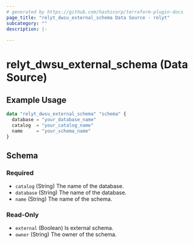 ```yaml
---
# generated by https://github.com/hashicorp/terraform-plugin-docs
page_title: "relyt_dwsu_external_schema Data Source - relyt"
subcategory: ""
description: |-
  
---
```


# relyt_dwsu_external_schema (Data Source)



## Example Usage

```terraform
data "relyt_dwsu_external_schema" "schema" {
  database = "your_database_name"
  catalog  = "your_catalog_name"
  name     = "your_schema_name"
}
```

<!-- schema generated by tfplugindocs -->
## Schema

### Required

- `catalog` (String) The name of the database.
- `database` (String) The name of the database.
- `name` (String) The name of the schema.

### Read-Only

- `external` (Boolean) Is external schema.
- `owner` (String) The owner of the schema.
